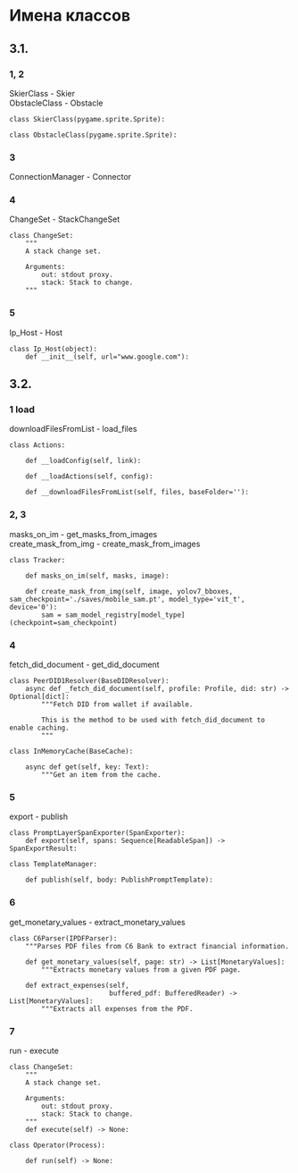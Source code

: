 # Имена классов
## 3.1.
### 1, 2
SkierClass - Skier  
ObstacleClass - Obstacle  
```
class SkierClass(pygame.sprite.Sprite):

class ObstacleClass(pygame.sprite.Sprite):
```
### 3
ConnectionManager - Connector

### 4
ChangeSet - StackChangeSet
```
class ChangeSet:
    """
    A stack change set.

    Arguments:
        out: stdout proxy.
        stack: Stack to change.
    """
```
### 5
Ip_Host - Host
```
class Ip_Host(object):
    def __init__(self, url="www.google.com"):
```

## 3.2.
### 1 load
downloadFilesFromList - load_files
```
class Actions:

    def __loadConfig(self, link):

    def __loadActions(self, config):

    def __downloadFilesFromList(self, files, baseFolder=''):
```
### 2, 3
masks_on_im - get_masks_from_images  
create_mask_from_img - create_mask_from_images  
```
class Tracker:

    def masks_on_im(self, masks, image):

    def create_mask_from_img(self, image, yolov7_bboxes, sam_checkpoint='./saves/mobile_sam.pt', model_type='vit_t', device='0'):
        sam = sam_model_registry[model_type](checkpoint=sam_checkpoint)
```
### 4 
fetch_did_document - get_did_document  
```
class PeerDID1Resolver(BaseDIDResolver):
    async def _fetch_did_document(self, profile: Profile, did: str) -> Optional[dict]:
        """Fetch DID from wallet if available.

        This is the method to be used with fetch_did_document to enable caching.
        """

class InMemoryCache(BaseCache):

    async def get(self, key: Text):
        """Get an item from the cache.
```
### 5
export - publish  
```
class PromptLayerSpanExporter(SpanExporter):
    def export(self, spans: Sequence[ReadableSpan]) -> SpanExportResult:

class TemplateManager:

    def publish(self, body: PublishPromptTemplate):
```
### 6
get_monetary_values - extract_monetary_values  
```
class C6Parser(IPDFParser):
    """Parses PDF files from C6 Bank to extract financial information.

    def get_monetary_values(self, page: str) -> List[MonetaryValues]:
        """Extracts monetary values from a given PDF page.
    
    def extract_expenses(self, 
                         buffered_pdf: BufferedReader) -> List[MonetaryValues]:
        """Extracts all expenses from the PDF.
```
### 7
run - execute
```
class ChangeSet:
    """
    A stack change set.

    Arguments:
        out: stdout proxy.
        stack: Stack to change.
    """    
    def execute(self) -> None:

class Operator(Process):

    def run(self) -> None:
```